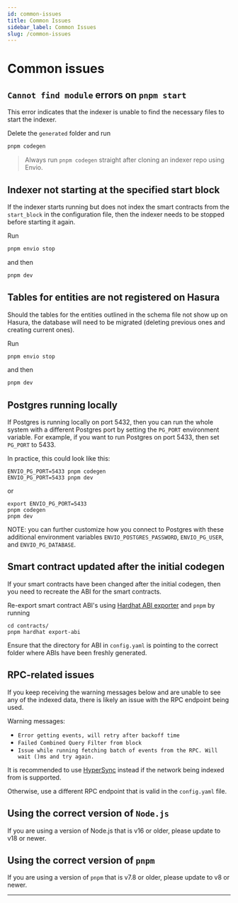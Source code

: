 ```yaml
---
id: common-issues
title: Common Issues
sidebar_label: Common Issues
slug: /common-issues
---
```


# Common issues

## `Cannot find module` errors on `pnpm start`

This error indicates that the indexer is unable to find the necessary files to start the indexer.

Delete the `generated` folder and run

```bash
pnpm codegen
```

> Always run `pnpm codegen` straight after cloning an indexer repo using Envio.

## Indexer not starting at the specified start block

If the indexer starts running but does not index the smart contracts from the `start_block` in the configuration file, then the indexer needs to be stopped before starting it again.

Run

```bash
pnpm envio stop
```

and then

```bash
pnpm dev
```

## Tables for entities are not registered on Hasura

Should the tables for the entities outlined in the schema file not show up on Hasura, the database will need to be migrated (deleting previous ones and creating current ones).

Run

```bash
pnpm envio stop
```

and then

```bash
pnpm dev
```

## Postgres running locally

If Postgres is running locally on port 5432, then you can run the whole system with a different Postgres port by setting the `PG_PORT` environment variable. For example, if you want to run Postgres on port 5433, then set `PG_PORT` to 5433.

In practice, this could look like this:

```
ENVIO_PG_PORT=5433 pnpm codegen
ENVIO_PG_PORT=5433 pnpm dev
```

or

```
export ENVIO_PG_PORT=5433
pnpm codegen
pnpm dev
```

NOTE: you can further customize how you connect to Postgres with these additional environment variables `ENVIO_POSTGRES_PASSWORD`, `ENVIO_PG_USER`, and `ENVIO_PG_DATABASE`.

## Smart contract updated after the initial codegen

If your smart contracts have been changed after the initial codegen, then you need to recreate the ABI for the smart contracts.

Re-export smart contract ABI's using [Hardhat ABI exporter](https://www.npmjs.com/package/hardhat-abi-exporter) and `pnpm` by running

```
cd contracts/
pnpm hardhat export-abi
```

Ensure that the directory for ABI in `config.yaml` is pointing to the correct folder where ABIs have been freshly generated.

## RPC-related issues

If you keep receiving the warning messages below and are unable to see any of the indexed data, there is likely an issue with the RPC endpoint being used.

Warning messages:

- `Error getting events, will retry after backoff time`
- `Failed Combined Query Filter from block`
- `Issue while running fetching batch of events from the RPC. Will wait ()ms and try again.`

It is recommended to use [HyperSync](../Advanced/hypersync.md) instead if the network being indexed from is supported.

Otherwise, use a different RPC endpoint that is valid in the `config.yaml` file.

## Using the correct version of `Node.js`

If you are using a version of Node.js that is v16 or older, please update to v18 or newer.

## Using the correct version of `pnpm`

If you are using a version of `pnpm` that is v7.8 or older, please update to v8 or newer.

---
